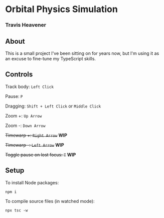 # Orbital Physics Simulation
### Travis Heavener

## About
This is a small project I've been sitting on for years now, but I'm using it as an excuse to fine-tune my TypeScript skills.

## Controls
Track body: `Left Click`

Pause: `P`

Dragging: `Shift + Left Click` or `Middle Click`

Zoom +: `Up Arrow`

Zoom -: `Down Arrow`

~~Timewarp +: `Right Arrow`~~ **WIP**

~~Timewarp -: `Left Arrow`~~ **WIP**

~~Toggle pause on lost focus: `T`~~ **WIP**

## Setup
To install Node packages:

`npm i`

To compile source files (in watched mode):

`npx tsc -w`